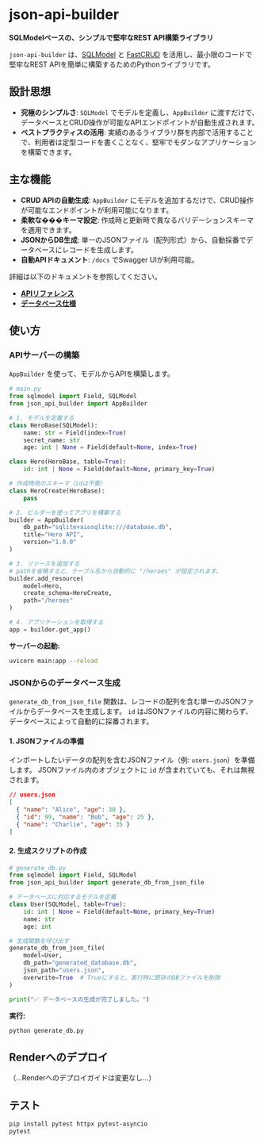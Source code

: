 # json-api-builder

**SQLModelベースの、シンプルで堅牢なREST API構築ライブラリ**

`json-api-builder` は、[SQLModel](https://sqlmodel.tiangolo.com/) と [FastCRUD](https://github.com/benavlabs/fastcrud) を活用し、最小限のコードで堅牢なREST APIを簡単に構築するためのPythonライブラリです。

## 設計思想

-   **究極のシンプルさ**: `SQLModel` でモデルを定義し、`AppBuilder` に渡すだけで、データベースとCRUD操作が可能なAPIエンドポイントが自動生成されます。
-   **ベストプラクティスの活用**: 実績のあるライブラリ群を内部で活用することで、利用者は定型コードを書くことなく、堅牢でモダンなアプリケーションを構築できます。

## 主な機能

-   **CRUD APIの自動生成**: `AppBuilder` にモデルを追加するだけで、CRUD操作が可能なエンドポイントが利用可能になります。
-   **柔軟な���キーマ設定**: 作成時と更新時で異なるバリデーションスキーマを適用できます。
-   **JSONからDB生成**: 単一のJSONファイル（配列形式）から、自動採番でデータベースにレコードを生成します。
-   **自動APIドキュメント**: `/docs` でSwagger UIが利用可能。

詳細は以下のドキュメントを参照してください。
-   [**APIリファレンス**](./docs/api_reference.md)
-   [**データベース仕様**](./docs/database.md)

## 使い方

### APIサーバーの構築

`AppBuilder` を使って、モデルからAPIを構築します。

```python
# main.py
from sqlmodel import Field, SQLModel
from json_api_builder import AppBuilder

# 1. モデルを定義する
class HeroBase(SQLModel):
    name: str = Field(index=True)
    secret_name: str
    age: int | None = Field(default=None, index=True)

class Hero(HeroBase, table=True):
    id: int | None = Field(default=None, primary_key=True)

# 作成時用のスキーマ（idは不要）
class HeroCreate(HeroBase):
    pass

# 2. ビルダーを使ってアプリを構築する
builder = AppBuilder(
    db_path="sqlite+aiosqlite:///database.db",
    title="Hero API",
    version="1.0.0"
)

# 3. リソースを追加する
# pathを省略すると、テーブル名から自動的に "/heroes" が設定されます。
builder.add_resource(
    model=Hero,
    create_schema=HeroCreate,
    path="/heroes"
)

# 4. アプリケーションを取得する
app = builder.get_app()
```
**サーバーの起動:**
```bash
uvicorn main:app --reload
```

### JSONからのデータベース生成

`generate_db_from_json_file` 関数は、レコードの配列を含む単一のJSONファイルからデータベースを生成します。
`id` はJSONファイルの内容に関わらず、データベースによって自動的に採番されます。

#### 1. JSONファイルの準備

インポートしたいデータの配列を含むJSONファイル（例: `users.json`）を準備します。
JSONファイル内のオブジェクトに `id` が含まれていても、それは無視されます。

```json
// users.json
[
  { "name": "Alice", "age": 30 },
  { "id": 99, "name": "Bob", "age": 25 },
  { "name": "Charlie", "age": 35 }
]
```

#### 2. 生成スクリプトの作成

```python
# generate_db.py
from sqlmodel import Field, SQLModel
from json_api_builder import generate_db_from_json_file

# データベースに対応するモデルを定義
class User(SQLModel, table=True):
    id: int | None = Field(default=None, primary_key=True)
    name: str
    age: int

# 生成関数を呼び出す
generate_db_from_json_file(
    model=User,
    db_path="generated_database.db",
    json_path="users.json",
    overwrite=True  # Trueにすると、実行時に既存のDBファイルを削除
)

print("✅ データベースの生成が完了しました。")
```
**実行:**
```bash
python generate_db.py
```

## Renderへのデプロイ

（...Renderへのデプロイガイドは変更なし...）

## テスト

```bash
pip install pytest httpx pytest-asyncio
pytest
```